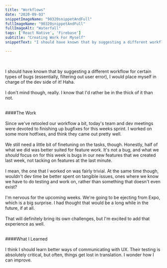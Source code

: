 ```yaml
---
title: "Workflows"
date: "2020-09-03"
snippetImageName: "90320snippetAndFull"
fullImageName: "90320snippetAndFull"
fullImageAlt: "Waterfall"
tags: ['React Native', 'Firebase']
subtitle: "Creating Work For Myself"
snippetText: "I should have known that by suggesting a different workflow for certain types of bugs (essentially, filtering out user error), I would place myself in charge of the dev side of it!  Haha."

---
```

<br>
<br>
I should have known that by suggesting a different workflow for certain types of bugs (essentially, filtering out user error), I would place myself in charge of the dev side of it!  Haha.  
<br>
<br>
I don't mind though, really.  I know that I'd rather be in the thick of it than not.
<br>
<br>

####The Work
<br>
<br>
Since we've retooled our workflow a bit, today's team and dev meetings were devoted to finishing up bugfixes for this weeks sprint.  I worked on some more hotfixes, and think they came out pretty well.
<br>
<br>
We still need a little bit of finetuning on the tasks, though.  Honestly, half of what we did was better suited for feature work.  It's not a bug, and what we <em>should</em> focus on for this week is bugs in our new features that we created last week, not tacking on features at the last minute.
<br>
<br>
I mean, the one that I worked on was fairly trivial.  At the same time though, wouldn't dev time be better spent on tangible issues, ones where we know we have to do testing and work on, rather than something that doesn't even exist?
<br>
<br>
I'm nervous for the upcoming weeks.  We're going to be ejecting from Expo, which is a big surprise.  I had thought that would be a long while in the future, if at all.
<br>
<br>
That will definitely bring its own challenges, but I'm excited to add that experience as well.
<br>
<br>

####What I Learned
<br>
<br>
I think I should learn better ways of communicating with UX.  Their testing is absolutely critical, but often, things get lost in translation.  I wonder how I can improve.
<br>
<br>
